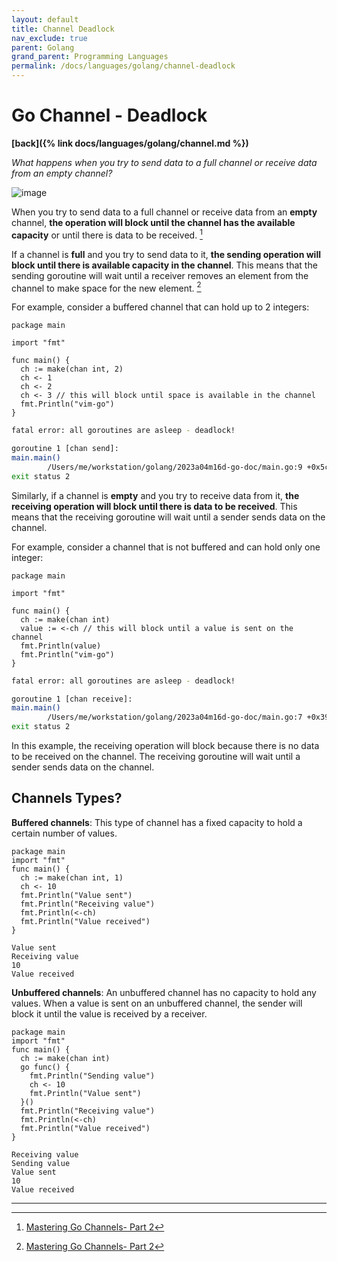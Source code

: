 ```yaml
---
layout: default
title: Channel Deadlock
nav_exclude: true
parent: Golang
grand_parent: Programming Languages
permalink: /docs/languages/golang/channel-deadlock
---
```


# Go Channel - Deadlock
__[back]({% link docs/languages/golang/channel.md %})__


_What happens when you try to send data to a full channel or receive data from an empty channel?_

![image](https://user-images.githubusercontent.com/1886786/232350393-b08733cd-eff2-4785-ab81-459139aaf804.png)


When you try to send data to a full channel or receive data from an __empty__ channel, __the operation will block until the channel has the available capacity__ or until there is data to be received. [^1]

If a channel is __full__ and you try to send data to it, __the sending operation will block until there is available capacity in the channel__. This means that the sending goroutine will wait until a receiver removes an element from the channel to make space for the new element. [^1]

For example, consider a buffered channel that can hold up to 2 integers:

```golang
package main

import "fmt"

func main() {
  ch := make(chan int, 2)
  ch <- 1
  ch <- 2
  ch <- 3 // this will block until space is available in the channel
  fmt.Println("vim-go")
}
```

```sh
fatal error: all goroutines are asleep - deadlock!

goroutine 1 [chan send]:
main.main()
        /Users/me/workstation/golang/2023a04m16d-go-doc/main.go:9 +0x5c
exit status 2
```

Similarly, if a channel is __empty__ and you try to receive data from it, __the receiving operation will block until there is data to be received__. This means that the receiving goroutine will wait until a sender sends data on the channel.

For example, consider a channel that is not buffered and can hold only one integer:

```golang
package main

import "fmt"

func main() {
  ch := make(chan int)
  value := <-ch // this will block until a value is sent on the channel
  fmt.Println(value)
  fmt.Println("vim-go")
}
```

```sh
fatal error: all goroutines are asleep - deadlock!

goroutine 1 [chan receive]:
main.main()
        /Users/me/workstation/golang/2023a04m16d-go-doc/main.go:7 +0x39
exit status 2
```

In this example, the receiving operation will block because there is no data to be received on the channel. The receiving goroutine will wait until a sender sends data on the channel.

## Channels Types?

__Buffered channels__: This type of channel has a fixed capacity to hold a certain number of values.

```golang
package main
import "fmt"
func main() {
  ch := make(chan int, 1)
  ch <- 10
  fmt.Println("Value sent")
  fmt.Println("Receiving value")
  fmt.Println(<-ch)
  fmt.Println("Value received")
}
```
```
Value sent
Receiving value
10
Value received
```

__Unbuffered channels__: An unbuffered channel has no capacity to hold any values. When a value is sent on an unbuffered channel, the sender will block it until the value is received by a receiver.

```golang
package main
import "fmt"
func main() {
  ch := make(chan int)
  go func() {
    fmt.Println("Sending value")
    ch <- 10
    fmt.Println("Value sent")
  }()
  fmt.Println("Receiving value")
  fmt.Println(<-ch)
  fmt.Println("Value received")
}
```

```
Receiving value
Sending value
Value sent
10
Value received
```


----

[^1]: [Mastering Go Channels- Part 2](https://medium.com/@varmapooja09/mastering-go-channels-part-2-ebc6f0e8c8f5)
